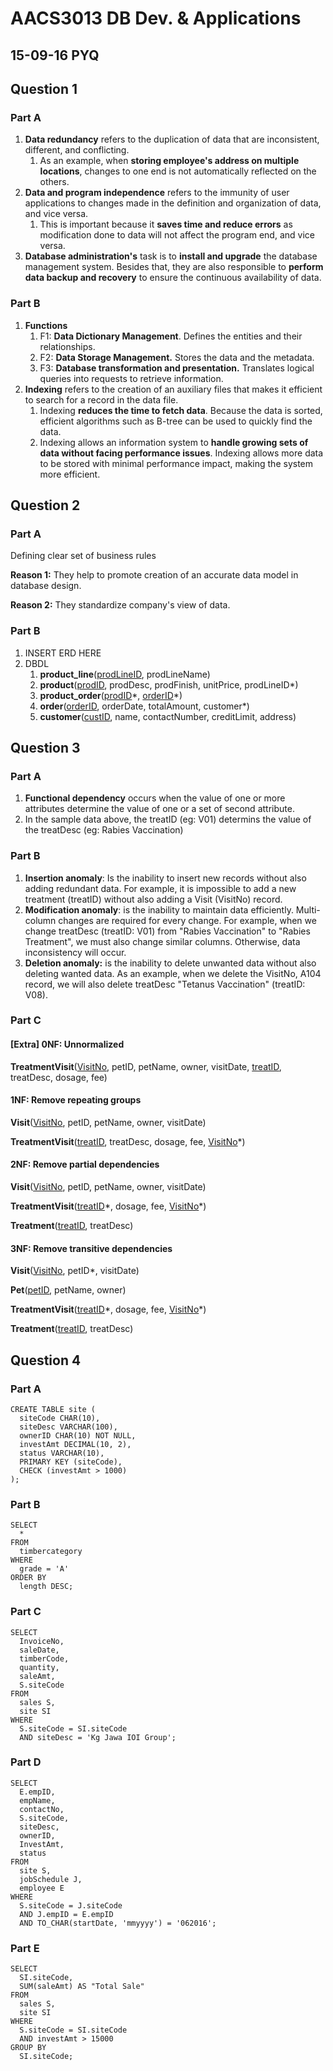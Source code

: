 # AACS3013 DB Dev. & Applications

## 15-09-16 PYQ

## Question 1

### Part A

1. **Data redundancy** refers to the duplication of data that are inconsistent, different, and conflicting. 
   1. As an example, when **storing employee's address on multiple locations**, changes to one end is not automatically reflected on the others.
2. **Data and program independence** refers to the immunity of user applications to changes made in the definition and organization of data, and vice versa.
   1. This is important because it **saves time and reduce errors** as modification done to data will not affect the program end, and vice versa.
3. **Database administration's** task is to **install and upgrade** the database management system. Besides that, they are also responsible to **perform data backup and recovery** to ensure the continuous availability of data.

### Part B

1. **Functions**
   1. F1: **Data Dictionary Management**. Defines the entities and their relationships.
   2. F2: **Data Storage Management.** Stores the data and the metadata.
   3. F3: **Database transformation and presentation.** Translates logical queries into requests to retrieve information.
2. **Indexing** refers to the creation of an auxiliary files that makes it efficient to search for a record in the data file.
   1. Indexing **reduces the time to fetch data**. Because the data is sorted, efficient algorithms such as B-tree can be used to quickly find the data.
   2. Indexing allows an information system to **handle growing sets of data without facing performance issues**. Indexing allows more data to be stored with minimal performance impact, making the system more efficient.

## Question 2

### Part A

Defining clear set of business rules

**Reason 1:** They help to promote creation of an accurate data model in database design.

**Reason 2:** They standardize company's view of data.

### Part B

1. INSERT ERD HERE
2. DBDL
   1. **product_line**(<u>prodLineID</u>, prodLineName)
   2. **product**(<u>prodID</u>, prodDesc, prodFinish, unitPrice, prodLineID\*)
   3. **product_order**(<u>prodID</u>\*, <u>orderID</u>\*)
   4. **order**(<u>orderID</u>, orderDate, totalAmount, customer\*)
   5. **customer**(<u>custID</u>, name, contactNumber, creditLimit, address)

## Question 3

### Part A

1. **Functional dependency** occurs when the value of one or more attributes determine the value of one or a set of second attribute.
2. In the sample data above, the treatID (eg: V01) determins the value of the treatDesc (eg: Rabies Vaccination)

### Part B

1. **Insertion anomaly**: Is the inability to insert new records without also adding redundant data. For example, it is impossible to add a new treatment (treatID) without also adding a Visit (VisitNo) record.
2. **Modification anomaly**: is the inability to maintain data efficiently. Multi-column changes are required for every change. For example, when we change treatDesc (treatID: V01) from "Rabies Vaccination" to "Rabies Treatment", we must also change similar columns. Otherwise, data inconsistency will occur.
3. **Deletion anomaly:** is the inability to delete unwanted data without also deleting wanted data. As an example, when we delete the VisitNo, A104 record, we will also delete treatDesc "Tetanus Vaccination" (treatID: V08).

### Part C

#### [Extra] 0NF: Unnormalized

**TreatmentVisit**(<u>VisitNo</u>, petID, petName, owner, visitDate, <u>treatID</u>, treatDesc, dosage, fee)

#### 1NF: Remove repeating groups

**Visit**(<u>VisitNo</u>, petID, petName, owner, visitDate)

**TreatmentVisit**(<u>treatID</u>, treatDesc, dosage, fee, <u>VisitNo</u>\*)

#### 2NF: Remove partial dependencies

**Visit**(<u>VisitNo</u>, petID, petName, owner, visitDate)

**TreatmentVisit**(<u>treatID</u>\*, dosage, fee, <u>VisitNo</u>\*)

**Treatment**(<u>treatID</u>, treatDesc)

#### 3NF: Remove transitive dependencies

**Visit**(<u>VisitNo</u>, petID*, visitDate)

**Pet**(<u>petID</u>, petName, owner)

**TreatmentVisit**(<u>treatID</u>\*, dosage, fee, <u>VisitNo</u>\*)

**Treatment**(<u>treatID</u>, treatDesc)

## Question 4

### Part A

```mysql
CREATE TABLE site (
  siteCode CHAR(10),
  siteDesc VARCHAR(100),
  ownerID CHAR(10) NOT NULL,
  investAmt DECIMAL(10, 2),
  status VARCHAR(10),
  PRIMARY KEY (siteCode),
  CHECK (investAmt > 1000)
);

```

### Part B

```mysql
SELECT
  *
FROM
  timbercategory
WHERE
  grade = 'A'
ORDER BY
  length DESC;

```

### Part C

```mysql
SELECT
  InvoiceNo,
  saleDate,
  timberCode,
  quantity,
  saleAmt,
  S.siteCode
FROM
  sales S,
  site SI
WHERE
  S.siteCode = SI.siteCode
  AND siteDesc = 'Kg Jawa IOI Group';

```

### Part D

```mysql
SELECT
  E.empID,
  empName,
  contactNo,
  S.siteCode,
  siteDesc,
  ownerID,
  InvestAmt,
  status
FROM
  site S,
  jobSchedule J,
  employee E
WHERE
  S.siteCode = J.siteCode
  AND J.empID = E.empID
  AND TO_CHAR(startDate, 'mmyyyy') = '062016';

```

### Part E

```mysql
SELECT
  SI.siteCode,
  SUM(saleAmt) AS "Total Sale"
FROM
  sales S,
  site SI
WHERE
  S.siteCode = SI.siteCode
  AND investAmt > 15000
GROUP BY
  SI.siteCode;

```

